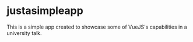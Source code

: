 # justasimpleapp
This is a simple app created to showcase some of VueJS's capabilities in a university talk.
